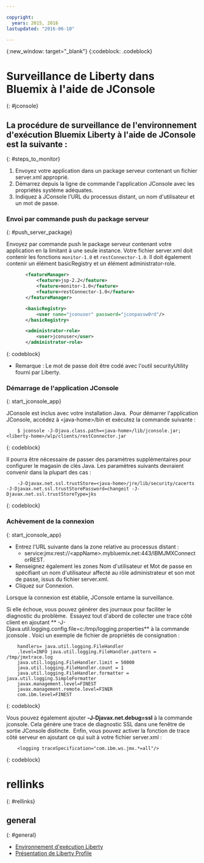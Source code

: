 ```yaml
---

copyright:
  years: 2015, 2016
lastupdated: "2016-06-10"

---
```


{:new_window: target="_blank"}
{:codeblock: .codeblock}

# Surveillance de Liberty dans Bluemix à l'aide de JConsole
{: #jconsole}

## La procédure de surveillance de l'environnement d'exécution Bluemix Liberty à l'aide de JConsole est la suivante :
{: #steps_to_monitor}

1. Envoyez votre application dans un package serveur contenant un fichier server.xml approprié.
2. Démarrez depuis la ligne de commande l'application JConsole avec les propriétés système adéquates.
3. Indiquez à JConsole l'URL du processus distant, un nom d'utilisateur et un mot de passe.

### Envoi par commande push du package serveur
{: #push_server_package}

Envoyez par commande push le package serveur contenant votre application en la limitant à une seule instance. Votre fichier server.xml doit contenir les fonctions `monitor-1.0` et `restConnector-1.0`. Il doit également contenir un élément basicRegistry et un élément administrator-role.
```xml
       <featureManager>
           <feature>jsp-2.2</feature>
           <feature>monitor-1.0</feature>
           <feature>restConnector-1.0</feature>
       </featureManager>

       <basicRegistry>
           <user name="jconuser" password="jconpassw0rd"/>
       </basicRegistry>

       <administrator-role>
           <user>jconuser</user>
       </administrator-role>
```
{: codeblock}

   * Remarque : Le mot de passe doit être codé avec l'outil securityUtility fourni par Liberty.

### Démarrage de l'application JConsole
{: start_jconsole_app}

JConsole est inclus avec votre installation Java.   Pour démarrer l'application JConsole, accédez à &lt;java-home&gt;/bin et exécutez la commande suivante :
```
    $ jconsole -J-Djava.class.path=<java-home>/lib/jconsole.jar;<liberty-home>/wlp/clients/restConnector.jar
```
{: codeblock}

Il pourra être nécessaire de passer des paramètres supplémentaires pour configurer le magasin de clés Java. Les paramètres suivants devraient convenir dans la plupart des cas :
```
    -J-Djavax.net.ssl.trustStore=<java-home>/jre/lib/security/cacerts -J-Djavax.net.ssl.trustStorePassword=changeit -J-Djavax.net.ssl.trustStoreType=jks
```
{: codeblock}

### Achèvement de la connexion
{: start_jconsole_app}
  * Entrez l'URL suivante dans la zone relative au processus distant :
    * service:jmx:rest://&lt;appName&gt;.mybluemix.net:443/IBMJMXConnectorREST.
  *  Renseignez également les zones Nom d'utilisateur et Mot de passe en spécifiant un nom d'utilisateur affecté au rôle administrateur et son mot de passe, issus du fichier server.xml.
  * Cliquez sur Connexion.

Lorsque la connexion est établie, JConsole entame la surveillance.

Si elle échoue, vous pouvez générer des journaux pour faciliter le diagnostic du problème.   Essayez tout d'abord de collecter une trace côté client en ajoutant ** -J-Djava.util.logging.config.file=c:/tmp/logging.properties** à la commande jconsole .
Voici un exemple de fichier de propriétés de consignation :
```
    handlers= java.util.logging.FileHandler
    .level=INFO java.util.logging.FileHandler.pattern = /tmp/jmxtrace.log
    java.util.logging.FileHandler.limit = 50000
    java.util.logging.FileHandler.count = 1
    java.util.logging.FileHandler.formatter = java.util.logging.SimpleFormatter
    javax.management.level=FINEST
    javax.management.remote.level=FINER
    com.ibm.level=FINEST
```
{: codeblock}

Vous pouvez également ajouter <b>&dash;J&dash;Djavax.net.debug=ssl</b> à la commande jconsole. Cela génère une trace de diagnostic SSL dans une fenêtre de sortie JConsole distincte.   Enfin, vous pouvez activer la fonction de trace côté serveur en ajoutant ce qui suit à votre fichier server.xml :
```
    <logging traceSpecification="com.ibm.ws.jmx.*=all"/>
```
{: codeblock}

# rellinks
{: #rellinks}
## general
{: #general}
* [Environnement d'exécution Liberty](index.html)
* [Présentation de Liberty Profile](http://www-01.ibm.com/support/knowledgecenter/SSAW57_8.5.5/com.ibm.websphere.wlp.nd.doc/ae/cwlp_about.html)
